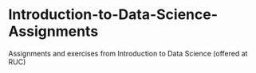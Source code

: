# Introduction-to-Data-Science-Assignments
Assignments and exercises from Introduction to Data Science (offered at RUC)
